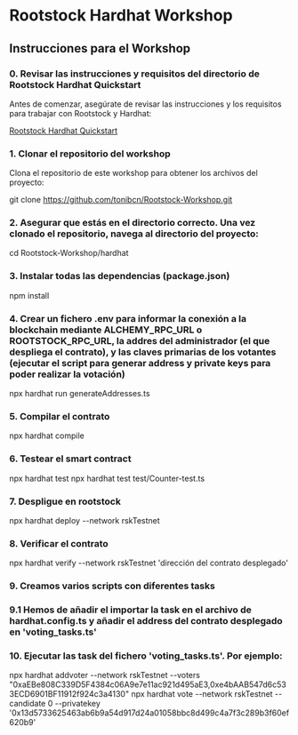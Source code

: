 # Rootstock Hardhat Workshop

## Instrucciones para el Workshop

### 0. Revisar las instrucciones y requisitos del directorio de Rootstock Hardhat Quickstart

Antes de comenzar, asegúrate de revisar las instrucciones y los requisitos para trabajar con Rootstock y Hardhat:

[Rootstock Hardhat Quickstart](https://dev.rootstock.io/developers/quickstart/hardhat/)

### 1. Clonar el repositorio del workshop

Clona el repositorio de este workshop para obtener los archivos del proyecto:

git clone https://github.com/tonibcn/Rootstock-Workshop.git

### 2. Asegurar que estás en el directorio correcto. Una vez clonado el repositorio, navega al directorio del proyecto:

cd Rootstock-Workshop/hardhat

### 3. Instalar todas las dependencias (package.json)

npm install

### 4. Crear un fichero .env para informar la conexión a la blockchain mediante ALCHEMY_RPC_URL o ROOTSTOCK_RPC_URL, la addres del administrador (el que despliega el contrato), y las claves primarias de los votantes (ejecutar el script para generar address y private keys para poder realizar la votación)

npx hardhat run generateAddresses.ts

### 5. Compilar el contrato
npx hardhat compile

### 6. Testear el smart contract
npx hardhat test
npx hardhat test test/Counter-test.ts

### 7. Despligue en rootstock
npx hardhat deploy --network rskTestnet

### 8. Verificar el contrato
npx hardhat verify --network rskTestnet 'dirección del contrato desplegado'

### 9. Creamos varios scripts con diferentes tasks
### 9.1 Hemos de añadir el importar la task en el archivo de hardhat.config.ts y añadir el address del contrato desplegado en 'voting_tasks.ts'

### 10. Ejecutar las task del fichero 'voting_tasks.ts'. Por ejemplo:
npx hardhat addvoter --network rskTestnet --voters "0xaEBe808C339D5F4384c06A9e7e11ac921d495aE3,0xe4bAAB547d6c533ECD6901BF11912f924c3a4130"
npx hardhat vote --network rskTestnet --candidate 0 --privatekey '0x13d5733625463ab6b9a54d917d24a01058bbc8d499c4a7f3c289b3f60ef620b9' 
